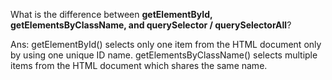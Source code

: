  What is the difference between **getElementById, getElementsByClassName, and querySelector / querySelectorAll**?

 Ans: getElementById() selects only one item from the HTML document only by using one unique ID name.
 getElementsByClassName() selects multiple items from the HTML document which shares the same name. 
 